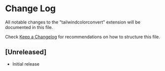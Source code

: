 # Change Log

All notable changes to the "tailwindcolorconvert" extension will be documented in this file.

Check [Keep a Changelog](http://keepachangelog.com/) for recommendations on how to structure this file.

## [Unreleased]

- Initial release